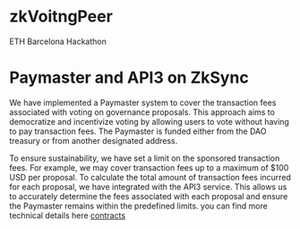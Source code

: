 # zkVoitngPeer
ETH Barcelona Hackathon

# Paymaster and API3 on ZkSync
We have implemented a Paymaster system to cover the transaction fees associated with voting on governance proposals. This approach aims to democratize and incentivize voting by allowing users to vote without having to pay transaction fees. The Paymaster is funded either from the DAO treasury or from another designated address.

To ensure sustainability, we have set a limit on the sponsored transaction fees. For example, we may cover transaction fees up to a maximum of $100 USD per proposal. To calculate the total amount of transaction fees incurred for each proposal, we have integrated with the API3 service. This allows us to accurately determine the fees associated with each proposal and ensure the Paymaster remains within the predefined limits. you can find more technical details here
[contracts](smartcontracts/README.md) 
